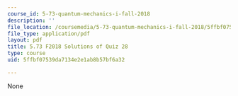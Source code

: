 ```yaml
---
course_id: 5-73-quantum-mechanics-i-fall-2018
description: ''
file_location: /coursemedia/5-73-quantum-mechanics-i-fall-2018/5ffbf07539da7134e2e1ab8b57bf6a32_MIT5_73F18_quiz28_soln.pdf
file_type: application/pdf
layout: pdf
title: 5.73 F2018 Solutions of Quiz 28
type: course
uid: 5ffbf07539da7134e2e1ab8b57bf6a32

---
```

None